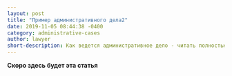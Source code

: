```yaml
---
layout: post
title: "Пример административного дела2"
date: 2019-11-05 08:44:38 -0400
category: administrative-cases
author: lawyer
short-description: Как ведется административное дело - читать полностью.
---
```


**Скоро здесь будет эта статья**


